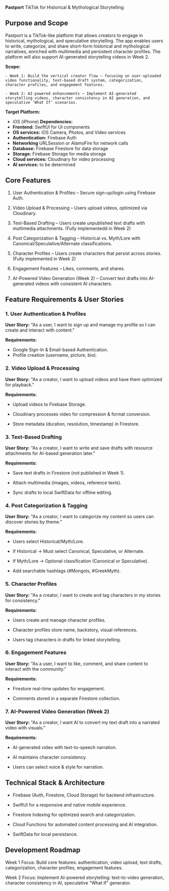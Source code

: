 **Pastport** TikTok for Historical & Mythological Storytelling

## Purpose and Scope
Pastport is a TikTok-like platform that allows creators to engage in historical, mythological, and speculative storytelling. The app enables users to write, categorize, and share short-form historical and mythological narratives, enriched with multimedia and persistent character profiles. The platform will also support AI-generated storytelling videos in Week 2.

 **Scope:**

    - Week 1: Build the vertical creator flow – focusing on user-uploaded video functionality, text-based draft system, categorization, character profiles, and engagement features.

    - Week 2: AI-powered enhancements – Implement AI-generated storytelling videos, character consistency in AI generation, and speculative ‘What If’ scenarios.

**Target Platform:**
- iOS (iPhone)
**Dependencies:**
 - **Frontend:** SwiftUI for UI components
 - **OS services:** iOS Camera, Photos, and Video services
 - **Authentication:** Firebase Auth
 - **Networking** URLSession or AlamoFire for network calls
 - **Database:** Firebase Firestore for data storage
 - **Storage:** Firebase Storage for media storage
 - **Cloud services:** Cloudinary for video processing
 - **AI services:** to be determined

## Core Features

1. User Authentication & Profiles – Secure sign-up/login using Firebase Auth.

2. Video Upload & Processing – Users upload videos, optimized via Cloudinary.

3. Text-Based Drafting – Users create unpublished text drafts with multimedia attachments. (Fully implementedd in Week 2)

4. Post Categorization & Tagging – Historical vs. Myth/Lore with Canonical/Speculative/Alternate classifications.

5. Character Profiles – Users create characters that persist across stories. (Fully implemented in Week 2)

6. Engagement Features – Likes, comments, and shares.

7. AI-Powered Video Generation (Week 2) – Convert text drafts into AI-generated videos with consistent AI characters.

## Feature Requirements & User Stories

### 1. User Authentication & Profiles

**User Story:** "As a user, I want to sign up and manage my profile so I can create and interact with content."

**Requirements:**

- Google Sign-In & Email-based Authentication.
- Profile creation (username, picture, bio).

### 2. Video Upload & Processing

**User Story:** "As a creator, I want to upload videos and have them optimized for playback."

**Requirements:**

- Upload videos to Firebase Storage.

- Cloudinary processes video for compression & format conversion.

- Store metadata (duration, resolution, timestamp) in Firestore.

### 3. Text-Based Drafting

**User Story:** "As a creator, I want to write and save drafts with resource attachments for AI-based generation later."

**Requirements:**

- Save text drafts in Firestore (not published in Week 1).

- Attach multimedia (images, videos, reference texts).

- Sync drafts to local SwiftData for offline editing.

### 4. Post Categorization & Tagging

**User Story:** "As a creator, I want to categorize my content so users can discover stories by theme."

**Requirements:**

- Users select Historical/Myth/Lore.

- If Historical → Must select Canonical, Speculative, or Alternate.

- If Myth/Lore → Optional classification (Canonical or Speculative).

- Add searchable hashtags (#Mongols, #GreekMyth).

### 5. Character Profiles

**User Story:** "As a creator, I want to create and tag characters in my stories for consistency."

**Requirements:**

- Users create and manage character profiles.

- Character profiles store name, backstory, visual references.

- Users tag characters in drafts for linked storytelling.

### 6. Engagement Features

**User Story:** "As a user, I want to like, comment, and share content to interact with the community."

**Requirements:**

- Firestore real-time updates for engagement.

- Comments stored in a separate Firestore collection.

### 7. AI-Powered Video Generation (Week 2)

**User Story:** "As a creator, I want AI to convert my text draft into a narrated video with visuals."

**Requirements:**

- AI-generated video with text-to-speech narration.

- AI maintains character consistency.

- Users can select voice & style for narration.

## Technical Stack & Architecture

- Firebase (Auth, Firestore, Cloud Storage) for backend infrastructure.

- SwiftUI for a responsive and native mobile experience.

- Firestore Indexing for optimized search and categorization.

- Cloud Functions for automated content processing and AI integration.

- SwiftData for local persistance.

## Development Roadmap

Week 1 Focus: Build core features: authentication, video upload, text drafts, categorization, character profiles, engagement features.

Week 2 Focus: Implement AI-powered storytelling: text-to-video generation, character consistency in AI, speculative "What If" generator.

